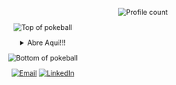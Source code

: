 <p align="right"> <img src="https://gpvc.arturio.dev/austinae" alt="Profile count" /> </p>

<div align="center">


![Top of pokeball](https://user-images.githubusercontent.com/44261381/209363264-ac854d3c-2cc2-44c4-928e-8a08d1013f46.png)

<details>
<summary>Abre Aqui!!!</summary>

[comment]: <> (View Counter)
<br>
<div>
  <div align=center>
      <img height="200" alt="Screenshot_2022-12-22_at_23 08 11-removebg-preview" src="https://i.pinimg.com/236x/e3/14/5c/e3145c6ee8a6d56e5b5487bb9a7cf2b7.jpg" alt="avatar_danna">
  </div>
  <div align=center>
      <a href="<a href="<a href="https://git.io/typing-svg"><img src="https://readme-typing-svg.demolab.com?font=Fira+Code&weight=700&size=23&duration=5005&pause=998&color=B33DB6B1&width=435&lines=Hola%2C+soy+Danna!!%F0%9F%A4%AA;Bienvenidos+a+mi+presentaci%C3%B3n.%F0%9F%A5%BA" alt="Typing SVG" /></a>
  </div>
</div>

<details>
<summary>Sobre mi!!😼</summary>

[//]: # (You must have a lf before the markdown element when inside a block for it to work: https://stackoverflow.com/questions/29368902/how-can-i-wrap-my-markdown-in-an-html-div)

<div align="left">

```js
/**
Soy estudiante de la universidad Universitaria de Colombia.
Voy terminando cuarto semestre de la carrera de Ingeniería de Software.
Soy una persona tímida y en mis tiempos libres juego futbol, me gusta tocar el piano y también la guitarra.
 */
```

</div>

</details>

<details>
<summary>Programas que he utilizado</summary>
<div>
  <p style="display: inline-block;" align="center">
    <kbd>
      <kbd>Lenguajes de Programación</kbd>
      <br>
      <br>
      <img width="30px" src="https://cdn.jsdelivr.net/gh/devicons/devicon/icons/python/python-original.svg" /> 
      <img width="30px" src="https://cdn.jsdelivr.net/gh/devicons/devicon/icons/cplusplus/cplusplus-original.svg" /> 
      <img width="30px" src="https://cdn.jsdelivr.net/gh/devicons/devicon/icons/javascript/javascript-original.svg" /> 
    </kbd>
     <kbd>
      <kbd>Movil</kbd>
      <br>
      <br>
      <img width="30px" src="https://cdn.jsdelivr.net/gh/devicons/devicon/icons/dart/dart-original.svg" />
      <img width="30px" src="https://cdn.jsdelivr.net/gh/devicons/devicon/icons/flutter/flutter-plain.svg" />
    </kbd>
    <kbd>
      <kbd>Front-end</kbd>
      <br>
      <br>
      <img width="30px" src="https://cdn.jsdelivr.net/gh/devicons/devicon/icons/html5/html5-original.svg" /> 
      <img width="30px" src="https://cdn.jsdelivr.net/gh/devicons/devicon/icons/css3/css3-plain-wordmark.svg" /> 
    </kbd>
    <kbd>
      <kbd>Ciencia de datos e inteligencia artificial</kbd>
      <br>
      <br>
      <img width="30px" src="https://cdn.jsdelivr.net/gh/devicons/devicon/icons/numpy/numpy-original.svg" />
    </kbd>
    <kbd>
      <kbd>Herramientas</kbd>
      <br>
      <br>
      <img width="30px" src="https://cdn.jsdelivr.net/gh/devicons/devicon/icons/vscode/vscode-original.svg" />
      <img width="30px" src="https://upload.wikimedia.org/wikipedia/en/d/d2/Sublime_Text_3_logo.png" />
      <img width="30px" src="https://cdn.jsdelivr.net/gh/devicons/devicon/icons/androidstudio/androidstudio-original.svg" />
  </kbd>
  </p>
</div>
</details>

<details>
  <summary>Frase</summary>
  <br>
  Mi frase motivadora es:
  <blockquote>
    “Libera tu mente de los NO PUEDO”🧠
  </blockquote>
</details>

<details>
  <summary>reflective phrase</summary>
  <br>
  <small><i>"Nunca Consideres el Estudio como una Obligación, Sino Como una Oportunidad Para Penetrar en el Bello y Maravilloso Mundo del Saber"(Albert Einsten)</i></small>
  <br>
</details>

</details>

![Bottom of pokeball](https://user-images.githubusercontent.com/44261381/209363271-905d2a5e-8a18-44c0-a450-45dddd4d5036.png)

</div>

<div align=center>
  <a href="https://workspace.google.com/intl/es-419/gmail/"><img alt="Email" src="https://img.shields.io/static/v1?style=for-the-badge&message=Gmail&color=EA4335&logo=Gmail&logoColor=FFFFFF&label=" /></a> 
  <a href="https://co.linkedin.com/"><img src="https://img.shields.io/static/v1?style=for-the-badge&message=LinkedIn&color=0A66C2&logo=LinkedIn&logoColor=FFFFFF&label=" alt="LinkedIn" /></a>
</div>



